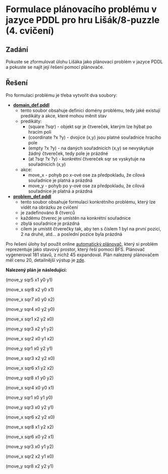 # Formulace plánovacího problému v jazyce PDDL pro hru Lišák/8-puzzle (4. cvičení)


## Zadání

Pokuste se zformulovat úlohu Lišáka jako plánovací problém v jazyce PDDL a pokuste se najít její řešení pomocí plánovače.

## Řešení

Pro formulaci problému je třeba vytvořit dva soubory:
* [**domain_def.pddl**](./domain_def.pddl)
    * tento soubor obsahuje definici domény problému, tedy jaké existují predikáty a akce, které mohou měnit stav
    * predikáty: 
        * (square ?sqr) - objekt sqr je čtvereček, kterým lze hýbat po hracím poli
        * (coordinate ?x ?y) - dvojice (x,y) jsou platné souřadnice hracího pole
        * (empty ?x ?y) - na daných souřadnicích (x,y) se nevyskytuje žádný čtvereček, tedy pole je prázdné
        * (at ?sqr ?x ?y) - konkrétní čtvereček sqr se vyskytuje na souřadnicích (x,y)
    * akce:
        * move_x - pohyb po x-ové ose za předpokladu, že cílová souřadnice je platná a prázdná
        * move_y - pohyb po y-ové ose za předpokladu, že cílová souřadnice je platná a prázdná
* [**problem_def.pddl**](./problem_def.pddl)
    * tento soubor obsahuje formulaci konkrétního problému, který lze vidět na obrázku ze cvičení
    * je zadefinováno 8 čtverců
    * každému čtverec je umístěn na konkrétní souřadnice
    * zbylá souřadnice je prázdná
    * cílem je umístit čtverečky tak, aby ten s číslem 1 byl na první pozici, 2 na druhé, atd... a poslední pozice byla prázdná


Pro řešení úlohy byl použit online [automatický plánovač](http://editor.planning.domains/), který si problém reprezentuje jako stavový prostor, který řeší pomocí BFS.
Plánovač vygeneroval 181 stavů, z nichž 45 expandoval.
Plán nalezený plánovačem měl cenu 20, detailnější výstup je [zde](./solver_output.txt).

**Nalezený plán je následující:**

(move_y sqr5 x1 y0 y1)

(move_x sqr8 x2 y0 x1)

(move_x sqr7 x0 y0 x2)

(move_y sqr4 x0 y2 y0)

(move_x sqr1 x2 y2 x0)

(move_y sqr3 x2 y1 y2)

(move_x sqr2 x0 y1 x2)

(move_y sqr1 x0 y2 y1)

(move_x sqr3 x2 y2 x0)

(move_x sqr6 x1 y2 x2)

(move_y sqr8 x1 y0 y2)

(move_x sqr4 x0 y0 x1)

(move_y sqr1 x0 y1 y0)

(move_y sqr3 x0 y2 y1)

(move_x sqr6 x2 y2 x0)

(move_x sqr8 x1 y2 x2)

(move_x sqr6 x0 y2 x1)

(move_y sqr3 x0 y1 y2)

(move_x sqr2 x2 y1 x0)

(move_y sqr8 x2 y2 y1)
